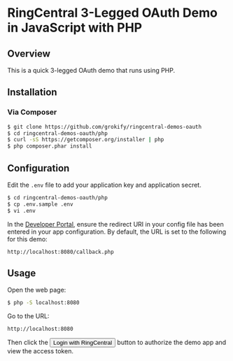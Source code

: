 RingCentral 3-Legged OAuth Demo in JavaScript with PHP
==========================================================

## Overview

This is a quick 3-legged OAuth demo that runs using PHP.

## Installation

### Via Composer

```bash
$ git clone https://github.com/grokify/ringcentral-demos-oauth
$ cd ringcentral-demos-oauth/php
$ curl -sS https://getcomposer.org/installer | php
$ php composer.phar install
```

## Configuration

Edit the `.env` file to add your application key and application secret.

```bash
$ cd ringcentral-demos-oauth/php
$ cp .env.sample .env
$ vi .env
```

In the [Developer Portal](http://developer.ringcentral.com/), ensure the redirect URI in your config file has been entered in your app configuration. By default, the URL is set to the following for this demo:

```
http://localhost:8080/callback.php
```

## Usage

Open the web page:

```bash
$ php -S localhost:8080
```

Go to the URL:

```
http://localhost:8080
````

Then click the <input type="button" value="Login with RingCentral"> button to authorize the demo app and view the access token.
